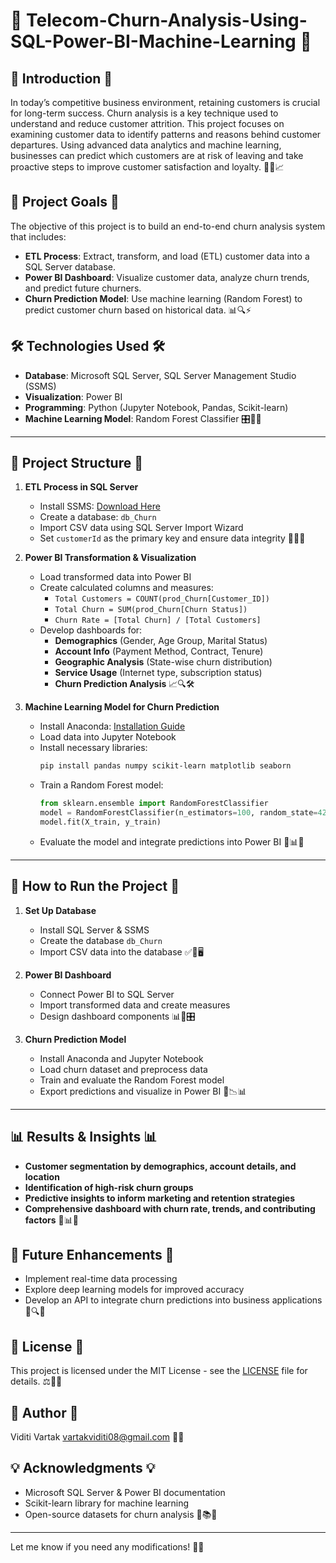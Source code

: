 

# 📡 Telecom-Churn-Analysis-Using-SQL-Power-BI-Machine-Learning 📡

## 🎯 Introduction 🎯

In today’s competitive business environment, retaining customers is crucial for long-term success. Churn analysis is a key technique used to understand and reduce customer attrition. This project focuses on examining customer data to identify patterns and reasons behind customer departures. Using advanced data analytics and machine learning, businesses can predict which customers are at risk of leaving and take proactive steps to improve customer satisfaction and loyalty. 🚀💡📈

## 🎯 Project Goals 🎯  
The objective of this project is to build an end-to-end churn analysis system that includes:  
- **ETL Process**: Extract, transform, and load (ETL) customer data into a SQL Server database.  
- **Power BI Dashboard**: Visualize customer data, analyze churn trends, and predict future churners.  
- **Churn Prediction Model**: Use machine learning (Random Forest) to predict customer churn based on historical data. 📊🔍⚡  

## 🛠️ Technologies Used 🛠️  
- **Database**: Microsoft SQL Server, SQL Server Management Studio (SSMS)  
- **Visualization**: Power BI  
- **Programming**: Python (Jupyter Notebook, Pandas, Scikit-learn)  
- **Machine Learning Model**: Random Forest Classifier 🎛️📡💾  

---  

## 📂 Project Structure 📂  

1. **ETL Process in SQL Server**  
   - Install SSMS: [Download Here](https://learn.microsoft.com/en-us/sql/ssms/download-sql-server-management-studio-ssms?view=sql-server-ver16)  
   - Create a database: `db_Churn`  
   - Import CSV data using SQL Server Import Wizard  
   - Set `customerId` as the primary key and ensure data integrity 🔄📂✅  

2. **Power BI Transformation & Visualization**  
   - Load transformed data into Power BI  
   - Create calculated columns and measures:  
     - `Total Customers = COUNT(prod_Churn[Customer_ID])`  
     - `Total Churn = SUM(prod_Churn[Churn Status])`  
     - `Churn Rate = [Total Churn] / [Total Customers]`  
   - Develop dashboards for:  
     - **Demographics** (Gender, Age Group, Marital Status)  
     - **Account Info** (Payment Method, Contract, Tenure)  
     - **Geographic Analysis** (State-wise churn distribution)  
     - **Service Usage** (Internet type, subscription status)  
     - **Churn Prediction Analysis** 📈🔍🛠️  

3. **Machine Learning Model for Churn Prediction**  
   - Install Anaconda: [Installation Guide](https://docs.anaconda.com/anaconda/install)  
   - Load data into Jupyter Notebook  
   - Install necessary libraries:  
     ```sh
     pip install pandas numpy scikit-learn matplotlib seaborn
     ```
   - Train a Random Forest model:  
     ```python
     from sklearn.ensemble import RandomForestClassifier
     model = RandomForestClassifier(n_estimators=100, random_state=42)
     model.fit(X_train, y_train)
     ```
   - Evaluate the model and integrate predictions into Power BI 🤖📊🚀  

---

## 🚀 How to Run the Project 🚀  

1. **Set Up Database**  
   - Install SQL Server & SSMS  
   - Create the database `db_Churn`  
   - Import CSV data into the database ✅📂🖥️  

2. **Power BI Dashboard**  
   - Connect Power BI to SQL Server  
   - Import transformed data and create measures  
   - Design dashboard components 📊🔄🎛️  

3. **Churn Prediction Model**  
   - Install Anaconda and Jupyter Notebook  
   - Load churn dataset and preprocess data  
   - Train and evaluate the Random Forest model  
   - Export predictions and visualize in Power BI 🤖📉📊  

---

## 📊 Results & Insights 📊  
- **Customer segmentation by demographics, account details, and location**  
- **Identification of high-risk churn groups**  
- **Predictive insights to inform marketing and retention strategies**  
- **Comprehensive dashboard with churn rate, trends, and contributing factors** 📢📊🎯  

## 🔮 Future Enhancements 🔮  
- Implement real-time data processing  
- Explore deep learning models for improved accuracy  
- Develop an API to integrate churn predictions into business applications 🚀🔍📡  

## 📜 License 📜  
This project is licensed under the MIT License - see the [LICENSE](LICENSE) file for details. ⚖️📄✅  

## 👤 Author 👤  
Viditi Vartak
vartakviditi08@gmail.com 🎨📩  

## 💡 Acknowledgments 💡  
- Microsoft SQL Server & Power BI documentation  
- Scikit-learn library for machine learning  
- Open-source datasets for churn analysis 🎉📚🤝  

---

Let me know if you need any modifications! 🚀😊

